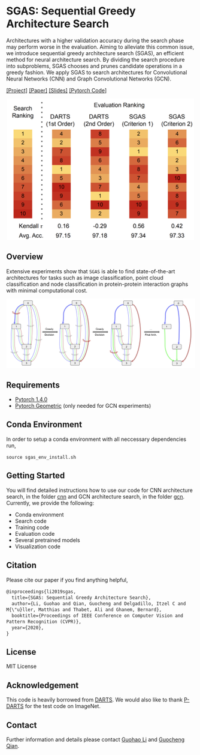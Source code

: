 # SGAS: Sequential Greedy Architecture Search
Architectures with a higher validation accuracy during the search phase may perform worse in the evaluation. Aiming to alleviate this common issue, we introduce sequential greedy architecture search (SGAS), an efficient method for neural architecture search. By dividing the search procedure into subproblems, SGAS chooses and prunes candidate operations in a greedy fashion. We apply SGAS to search architectures for Convolutional Neural Networks (CNN) and Graph Convolutional Networks (GCN).

[[Project]](https://www.deepgcns.org/auto/sgas) [[Paper]](https://arxiv.org/abs/1912.00195) [[Slides]](https://docs.google.com/presentation/d/1f2djE-yfjXJjF3G-6HDH7v_NNWDEeapsbGAr7bJKtBY/present?slide=id.g6bb5d0ad3a_2_45) [[Pytorch Code]](https://github.com/lightaime/sgas)
<p align="center">
  <img src='./misc/intro.jpg' width=500>
</p>

## Overview
Extensive experiments show that `SGAS` is able to find state-of-the-art architectures for tasks such as image classification, point cloud classification and node classification in protein-protein interaction graphs with minimal computational cost.

<p align="center">
  <img src='./misc/pipeline.jpg' width=900>
</p>

## Requirements
* [Pytorch 1.4.0](https://pytorch.org/)
* [Pytorch Geometric](https://pytorch-geometric.readthedocs.io/en/latest/) (only needed for GCN experiments)

## Conda Environment
In order to setup a conda environment with all neccessary dependencies run,
```
source sgas_env_install.sh
```

## Getting Started
You will find detailed instructions how to use our code for CNN architecture search, in the folder [cnn](cnn/) and GCN architecture search, in the folder [gcn](gcn/). Currently, we provide the following:
* Conda environment
* Search code
* Training code
* Evaluation code
* Several pretrained models
* Visualization code

## Citation
Please cite our paper if you find anything helpful,
```
@inproceedings{li2019sgas,
  title={SGAS: Sequential Greedy Architecture Search},
  author={Li, Guohao and Qian, Guocheng and Delgadillo, Itzel C and M{\"u}ller, Matthias and Thabet, Ali and Ghanem, Bernard},
  booktitle={Proceedings of IEEE Conference on Computer Vision and Pattern Recognition (CVPR)},
  year={2020},
}
```

## License
MIT License

## Acknowledgement
This code is heavily borrowed from [DARTS](https://github.com/quark0/darts). We would also like to thank [P-DARTS](https://github.com/chenxin061/pdarts) for the test code on ImageNet.

## Contact
Further information and details please contact [Guohao Li](https://ghli.org) and [Guocheng Qian](https://www.gcqian.com/).
